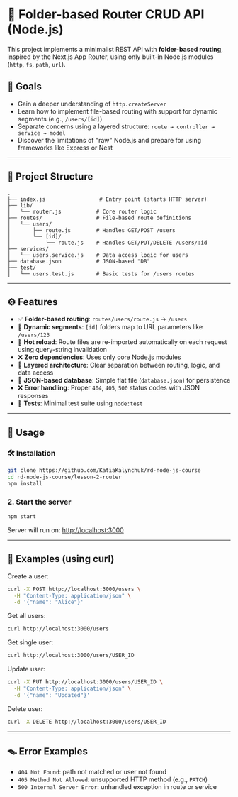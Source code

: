 # 📂 Folder-based Router CRUD API (Node.js)

This project implements a minimalist REST API with **folder-based routing**, inspired by the Next.js App Router, using only built-in Node.js modules (`http`, `fs`, `path`, `url`).

## 🌟 Goals

* Gain a deeper understanding of `http.createServer`
* Learn how to implement file-based routing with support for dynamic segments (e.g., `/users/[id]`)
* Separate concerns using a layered structure: `route → controller → service → model`
* Discover the limitations of "raw" Node.js and prepare for using frameworks like Express or Nest

---

## 📁 Project Structure

```
.
├── index.js                 # Entry point (starts HTTP server)
├── lib/
│   └── router.js           # Core router logic
├── routes/                 # File-based route definitions
│   └── users/
│       ├── route.js        # Handles GET/POST /users
│       └── [id]/
│           └── route.js    # Handles GET/PUT/DELETE /users/:id
├── services/
│   └── users.service.js    # Data access logic for users
├── database.json           # JSON-based "DB"
├── test/
│   └── users.test.js       # Basic tests for /users routes
```

---

## ⚙️ Features

* ✅ **Folder-based routing**: `routes/users/route.js` → `/users`
* 🧩 **Dynamic segments**: `[id]` folders map to URL parameters like `/users/123`
* 🔁 **Hot reload**: Route files are re-imported automatically on each request using query-string invalidation
* ❌ **Zero dependencies**: Uses only core Node.js modules
* 🧱 **Layered architecture**: Clear separation between routing, logic, and data access
* 📂 **JSON-based database**: Simple flat file (`database.json`) for persistence
* ❌ **Error handling**: Proper `404`, `405`, `500` status codes with JSON responses
* 🧪 **Tests**: Minimal test suite using `node:test`

---

## 🚀 Usage

### 🛠 Installation

```bash
git clone https://github.com/KatiaKalynchuk/rd-node-js-course
cd rd-node-js-course/lesson-2-router
npm install
```

### 2. Start the server

```bash
npm start
```

Server will run on: [http://localhost:3000](http://localhost:3000)

---

## 🦪 Examples (using curl)

Create a user:

```bash
curl -X POST http://localhost:3000/users \
  -H "Content-Type: application/json" \
  -d '{"name": "Alice"}'
```

Get all users:

```bash
curl http://localhost:3000/users
```

Get single user:

```bash
curl http://localhost:3000/users/USER_ID
```

Update user:

```bash
curl -X PUT http://localhost:3000/users/USER_ID \
  -H "Content-Type: application/json" \
  -d '{"name": "Updated"}'
```

Delete user:

```bash
curl -X DELETE http://localhost:3000/users/USER_ID
```

---

## 🪤 Error Examples

* `404 Not Found`: path not matched or user not found
* `405 Method Not Allowed`: unsupported HTTP method (e.g., `PATCH`)
* `500 Internal Server Error`: unhandled exception in route or service
